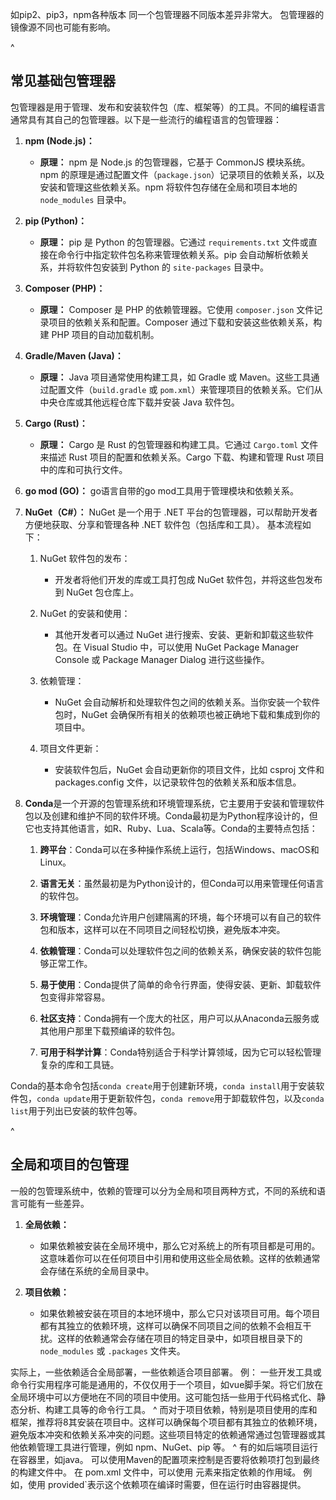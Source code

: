 如pip2、pip3，npm各种版本
同一个包管理器不同版本差异非常大。
包管理器的镜像源不同也可能有影响。

^
## **常见基础包管理器**
包管理器是用于管理、发布和安装软件包（库、框架等）的工具。不同的编程语言通常具有其自己的包管理器。以下是一些流行的编程语言的包管理器：

1. **npm (Node.js)：**

   * **原理：** npm 是 Node.js 的包管理器，它基于 CommonJS 模块系统。npm 的原理是通过配置文件（`package.json`）记录项目的依赖关系，以及安装和管理这些依赖关系。npm 将软件包存储在全局和项目本地的 `node_modules` 目录中。

2. **pip (Python)：**

   * **原理：** pip 是 Python 的包管理器。它通过 `requirements.txt` 文件或直接在命令行中指定软件包名称来管理依赖关系。pip 会自动解析依赖关系，并将软件包安装到 Python 的 `site-packages` 目录中。

3. **Composer (PHP)：**

   * **原理：** Composer 是 PHP 的依赖管理器。它使用 `composer.json` 文件记录项目的依赖关系和配置。Composer 通过下载和安装这些依赖关系，构建 PHP 项目的自动加载机制。

4. **Gradle/Maven (Java)：**

   * **原理：** Java 项目通常使用构建工具，如 Gradle 或 Maven。这些工具通过配置文件（`build.gradle` 或 `pom.xml`）来管理项目的依赖关系。它们从中央仓库或其他远程仓库下载并安装 Java 软件包。

5. **Cargo (Rust)：**

   * **原理：** Cargo 是 Rust 的包管理器和构建工具。它通过 `Cargo.toml` 文件来描述 Rust 项目的配置和依赖关系。Cargo 下载、构建和管理 Rust 项目中的库和可执行文件。

6. **go mod (GO)：**
    go语言自带的go mod工具用于管理模块和依赖关系。

7. **NuGet（C#）：**
    NuGet 是一个用于 .NET 平台的包管理器，可以帮助开发者方便地获取、分享和管理各种 .NET 软件包（包括库和工具）。
基本流程如下：
    1. NuGet 软件包的发布：
       * 开发者将他们开发的库或工具打包成 NuGet 软件包，并将这些包发布到 NuGet 包仓库上。
    
    2. NuGet 的安装和使用：
       * 其他开发者可以通过 NuGet 进行搜索、安装、更新和卸载这些软件包。在 Visual Studio 中，可以使用 NuGet Package Manager Console 或 Package Manager Dialog 进行这些操作。
    
    3. 依赖管理：
       * NuGet 会自动解析和处理软件包之间的依赖关系。当你安装一个软件包时，NuGet 会确保所有相关的依赖项也被正确地下载和集成到你的项目中。
    
    4. 项目文件更新：
       * 安装软件包后，NuGet 会自动更新你的项目文件，比如 csproj 文件和 packages.config 文件，以记录软件包的依赖关系和版本信息。

8. **Conda**是一个开源的包管理系统和环境管理系统，它主要用于安装和管理软件包以及创建和维护不同的软件环境。Conda最初是为Python程序设计的，但它也支持其他语言，如R、Ruby、Lua、Scala等。Conda的主要特点包括：
    1. **跨平台**：Conda可以在多种操作系统上运行，包括Windows、macOS和Linux。
    
    2. **语言无关**：虽然最初是为Python设计的，但Conda可以用来管理任何语言的软件包。
    
    3. **环境管理**：Conda允许用户创建隔离的环境，每个环境可以有自己的软件包和版本，这样可以在不同项目之间轻松切换，避免版本冲突。
    
    4. **依赖管理**：Conda可以处理软件包之间的依赖关系，确保安装的软件包能够正常工作。
    
    5. **易于使用**：Conda提供了简单的命令行界面，使得安装、更新、卸载软件包变得非常容易。
    
    6. **社区支持**：Conda拥有一个庞大的社区，用户可以从Anaconda云服务或其他用户那里下载预编译的软件包。
    
    7. **可用于科学计算**：Conda特别适合于科学计算领域，因为它可以轻松管理复杂的库和工具链。

Conda的基本命令包括`conda create`用于创建新环境，`conda install`用于安装软件包，`conda update`用于更新软件包，`conda remove`用于卸载软件包，以及`conda list`用于列出已安装的软件包等。



^
## **全局和项目的包管理**
一般的包管理系统中，依赖的管理可以分为全局和项目两种方式，不同的系统和语言可能有一些差异。

1. **全局依赖：**

   * 如果依赖被安装在全局环境中，那么它对系统上的所有项目都是可用的。这意味着你可以在任何项目中引用和使用这些全局依赖。这样的依赖通常会存储在系统的全局目录中。

2. **项目依赖：**

   * 如果依赖被安装在项目的本地环境中，那么它只对该项目可用。每个项目都有其独立的依赖环境，这样可以确保不同项目之间的依赖不会相互干扰。这样的依赖通常会存储在项目的特定目录中，如项目根目录下的 `node_modules` 或 `.packages` 文件夹。


实际上，一些依赖适合全局部署，一些依赖适合项目部署。
 例：
一些开发工具或命令行实用程序可能是通用的，不仅仅用于一个项目，如vue脚手架。将它们放在全局环境中可以方便地在不同的项目中使用。这可能包括一些用于代码格式化、静态分析、构建工具等的命令行工具。
^
而对于项目依赖，特别是项目使用的库和框架，推荐将8其安装在项目中。这样可以确保每个项目都有其独立的依赖环境，避免版本冲突和依赖关系冲突的问题。这些项目特定的依赖通常通过包管理器或其他依赖管理工具进行管理，例如 npm、NuGet、pip 等。
^
有的如后端项目运行在容器里，如java。
可以使用Maven的配置项来控制是否要将依赖项打包到最终的构建文件中。
在 pom.xml 文件中，可以使用 <scope>元素来指定依赖的作用域。
例如，使用 <scope>provided</scope>`表示这个依赖项在编译时需要，但在运行时由容器提供。

